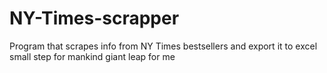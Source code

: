 # NY-Times-scrapper
Program that scrapes info from NY Times bestsellers and export it to excel
small step for mankind giant leap for me
